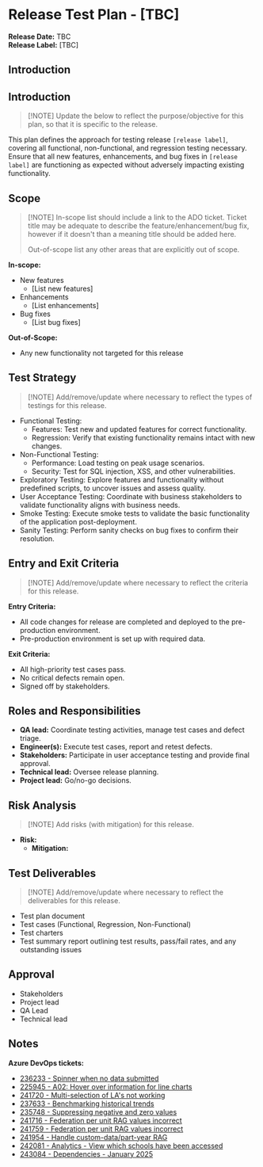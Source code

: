 ﻿# Release Test Plan - [TBC]

**Release Date:** TBC  
**Release Label:** [TBC]

## Introduction

## Introduction
>
>[!NOTE]
>Update the below to reflect the purpose/objective for this plan, so that it is specific to the release.

This plan defines the approach for testing release `[release label]`, covering all functional, non-functional, and regression testing necessary.
Ensure that all new features, enhancements, and bug fixes in `[release label]` are functioning as expected without adversely impacting existing functionality.

## Scope
>
>[!NOTE]
>In-scope list should include a link to the ADO ticket.
>Ticket title may be adequate to describe the feature/enhancement/bug fix,
>however if it doesn't than a meaning title should be added here.
>
>Out-of-scope list any other areas that are explicitly out of scope.

**In-scope:**

- New features
  - [List new features]
- Enhancements
  - [List enhancements]
- Bug fixes
  - [List bug fixes]

**Out-of-Scope:**

- Any new functionality not targeted for this release

## Test Strategy
>
>[!NOTE]
>Add/remove/update where necessary to reflect the types of testings for this release.

- Functional Testing:
  - Features: Test new and updated features for correct functionality.
  - Regression: Verify that existing functionality remains intact with new changes.
- Non-Functional Testing:
  - Performance: Load testing on peak usage scenarios.
  - Security: Test for SQL injection, XSS, and other vulnerabilities.
- Exploratory Testing: Explore features and functionality without predefined scripts, to uncover issues and assess quality.
- User Acceptance Testing: Coordinate with business stakeholders to validate functionality aligns with business needs.
- Smoke Testing: Execute smoke tests to validate the basic functionality of the application post-deployment.
- Sanity Testing: Perform sanity checks on bug fixes to confirm their resolution.

## Entry and Exit Criteria
>
>[!NOTE]
>Add/remove/update where necessary to reflect the criteria for this release.

**Entry Criteria:**

- All code changes for release are completed and deployed to the pre-production environment.
- Pre-production environment is set up with required data.

**Exit Criteria:**

- All high-priority test cases pass.
- No critical defects remain open.
- Signed off by stakeholders.


## Roles and Responsibilities

- **QA lead:** Coordinate testing activities, manage test cases and defect triage.
- **Engineer(s):** Execute test cases, report and retest defects.
- **Stakeholders:** Participate in user acceptance testing and provide final approval.
- **Technical lead:** Oversee release planning.
- **Project lead:** Go/no-go decisions.

## Risk Analysis
>
>[!NOTE]
>Add risks (with mitigation) for this release.

- **Risk:**
  - **Mitigation:**

## Test Deliverables
>
>[!NOTE]
>Add/remove/update where necessary to reflect the deliverables for this release.

- Test plan document
- Test cases (Functional, Regression, Non-Functional)
- Test charters
- Test summary report outlining test results, pass/fail rates, and any outstanding issues

## Approval

- Stakeholders
- Project lead
- QA Lead
- Technical lead

## Notes

**Azure DevOps tickets:**

- [236233 - Spinner when no data submitted](https://dev.azure.com/dfe-ssp/s198-DfE-Benchmarking-service/_workitems/edit/236233)
- [225945 - A02: Hover over information for line charts](https://dev.azure.com/dfe-ssp/s198-DfE-Benchmarking-service/_workitems/edit/225945)
- [241720 - Multi-selection of LA's not working](https://dev.azure.com/dfe-ssp/s198-DfE-Benchmarking-service/_workitems/edit/241720)
- [237633 - Benchmarking historical trends](https://dev.azure.com/dfe-ssp/s198-DfE-Benchmarking-service/_workitems/edit/237633)
- [235748 - Suppressing negative and zero values](https://dev.azure.com/dfe-ssp/s198-DfE-Benchmarking-service/_workitems/edit/235748)
- [241716 - Federation per unit RAG values incorrect](https://dev.azure.com/dfe-ssp/s198-DfE-Benchmarking-service/_workitems/edit/241716)
- [241759 - Federation per unit RAG values incorrect](https://dev.azure.com/dfe-ssp/s198-DfE-Benchmarking-service/_workitems/edit/241759)
- [241954 - Handle custom-data/part-year RAG](https://dev.azure.com/dfe-ssp/s198-DfE-Benchmarking-service/_workitems/edit/241954)
- [242081 - Analytics - View which schools have been accessed](https://dev.azure.com/dfe-ssp/s198-DfE-Benchmarking-service/_workitems/edit/242081)
- [243084 - Dependencies - January 2025](https://dev.azure.com/dfe-ssp/s198-DfE-Benchmarking-service/_workitems/edit/243084)  

